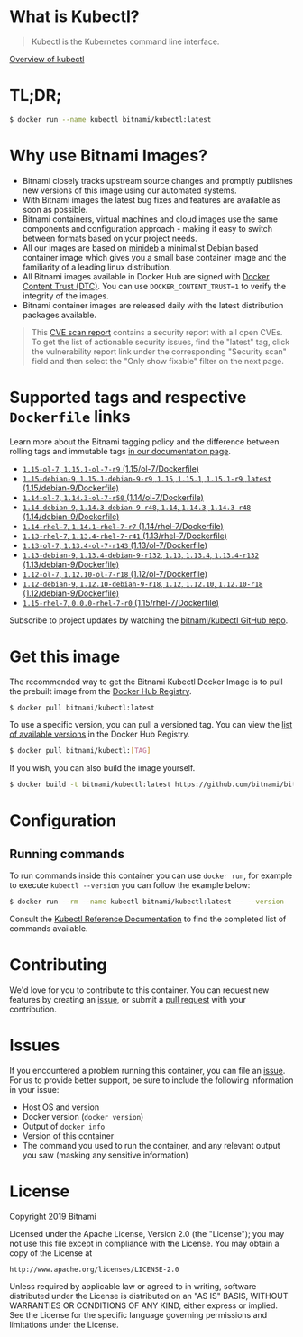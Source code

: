 
# What is Kubectl?

> Kubectl is the Kubernetes command line interface.

[Overview of kubectl](https://kubernetes.io/docs/reference/kubectl/overview/)

# TL;DR;

```bash
$ docker run --name kubectl bitnami/kubectl:latest
```

# Why use Bitnami Images?

* Bitnami closely tracks upstream source changes and promptly publishes new versions of this image using our automated systems.
* With Bitnami images the latest bug fixes and features are available as soon as possible.
* Bitnami containers, virtual machines and cloud images use the same components and configuration approach - making it easy to switch between formats based on your project needs.
* All our images are based on [minideb](https://github.com/bitnami/minideb) a minimalist Debian based container image which gives you a small base container image and the familiarity of a leading linux distribution.
* All Bitnami images available in Docker Hub are signed with [Docker Content Trust (DTC)](https://docs.docker.com/engine/security/trust/content_trust/). You can use `DOCKER_CONTENT_TRUST=1` to verify the integrity of the images.
* Bitnami container images are released daily with the latest distribution packages available.


> This [CVE scan report](https://quay.io/repository/bitnami/kubectl?tab=tags) contains a security report with all open CVEs. To get the list of actionable security issues, find the "latest" tag, click the vulnerability report link under the corresponding "Security scan" field and then select the "Only show fixable" filter on the next page.

# Supported tags and respective `Dockerfile` links

Learn more about the Bitnami tagging policy and the difference between rolling tags and immutable tags [in our documentation page](https://docs.bitnami.com/containers/how-to/understand-rolling-tags-containers/).


* [`1.15-ol-7`, `1.15.1-ol-7-r9` (1.15/ol-7/Dockerfile)](https://github.com/bitnami/bitnami-docker-kubectl/blob/1.15.1-ol-7-r9/1.15/ol-7/Dockerfile)
* [`1.15-debian-9`, `1.15.1-debian-9-r9`, `1.15`, `1.15.1`, `1.15.1-r9`, `latest` (1.15/debian-9/Dockerfile)](https://github.com/bitnami/bitnami-docker-kubectl/blob/1.15.1-debian-9-r9/1.15/debian-9/Dockerfile)
* [`1.14-ol-7`, `1.14.3-ol-7-r50` (1.14/ol-7/Dockerfile)](https://github.com/bitnami/bitnami-docker-kubectl/blob/1.14.3-ol-7-r50/1.14/ol-7/Dockerfile)
* [`1.14-debian-9`, `1.14.3-debian-9-r48`, `1.14`, `1.14.3`, `1.14.3-r48` (1.14/debian-9/Dockerfile)](https://github.com/bitnami/bitnami-docker-kubectl/blob/1.14.3-debian-9-r48/1.14/debian-9/Dockerfile)
* [`1.14-rhel-7`, `1.14.1-rhel-7-r7` (1.14/rhel-7/Dockerfile)](https://github.com/bitnami/bitnami-docker-kubectl/blob/1.14.1-rhel-7-r7/1.14/rhel-7/Dockerfile)
* [`1.13-rhel-7`, `1.13.4-rhel-7-r41` (1.13/rhel-7/Dockerfile)](https://github.com/bitnami/bitnami-docker-kubectl/blob/1.13.4-rhel-7-r41/1.13/rhel-7/Dockerfile)
* [`1.13-ol-7`, `1.13.4-ol-7-r143` (1.13/ol-7/Dockerfile)](https://github.com/bitnami/bitnami-docker-kubectl/blob/1.13.4-ol-7-r143/1.13/ol-7/Dockerfile)
* [`1.13-debian-9`, `1.13.4-debian-9-r132`, `1.13`, `1.13.4`, `1.13.4-r132` (1.13/debian-9/Dockerfile)](https://github.com/bitnami/bitnami-docker-kubectl/blob/1.13.4-debian-9-r132/1.13/debian-9/Dockerfile)
* [`1.12-ol-7`, `1.12.10-ol-7-r18` (1.12/ol-7/Dockerfile)](https://github.com/bitnami/bitnami-docker-kubectl/blob/1.12.10-ol-7-r18/1.12/ol-7/Dockerfile)
* [`1.12-debian-9`, `1.12.10-debian-9-r18`, `1.12`, `1.12.10`, `1.12.10-r18` (1.12/debian-9/Dockerfile)](https://github.com/bitnami/bitnami-docker-kubectl/blob/1.12.10-debian-9-r18/1.12/debian-9/Dockerfile)
* [`1.15-rhel-7`, `0.0.0-rhel-7-r0` (1.15/rhel-7/Dockerfile)](https://github.com/bitnami/bitnami-docker-kubectl/blob/0.0.0-rhel-7-r0/1.15/rhel-7/Dockerfile)

Subscribe to project updates by watching the [bitnami/kubectl GitHub repo](https://github.com/bitnami/bitnami-docker-kubectl).

# Get this image

The recommended way to get the Bitnami Kubectl Docker Image is to pull the prebuilt image from the [Docker Hub Registry](https://hub.docker.com/r/bitnami/kubectl).

```bash
$ docker pull bitnami/kubectl:latest
```

To use a specific version, you can pull a versioned tag. You can view the [list of available versions](https://hub.docker.com/r/bitnami/kubectl/tags/) in the Docker Hub Registry.

```bash
$ docker pull bitnami/kubectl:[TAG]
```

If you wish, you can also build the image yourself.

```bash
$ docker build -t bitnami/kubectl:latest https://github.com/bitnami/bitnami-docker-kubectl.git
```

# Configuration

## Running commands

To run commands inside this container you can use `docker run`, for example to execute `kubectl --version` you can follow the example below:

```bash
$ docker run --rm --name kubectl bitnami/kubectl:latest -- --version
```

Consult the [Kubectl Reference Documentation](https://kubernetes.io/docs/reference/generated/kubectl/kubectl-commands) to find the completed list of commands available.

# Contributing

We'd love for you to contribute to this container. You can request new features by creating an [issue](https://github.com/bitnami/bitnami-docker-kubectl/issues), or submit a [pull request](https://github.com/bitnami/bitnami-docker-kubectl/pulls) with your contribution.

# Issues

If you encountered a problem running this container, you can file an [issue](https://github.com/bitnami/bitnami-docker-kubectl/issues). For us to provide better support, be sure to include the following information in your issue:

- Host OS and version
- Docker version (`docker version`)
- Output of `docker info`
- Version of this container
- The command you used to run the container, and any relevant output you saw (masking any sensitive information)

# License

Copyright 2019 Bitnami

Licensed under the Apache License, Version 2.0 (the "License");
you may not use this file except in compliance with the License.
You may obtain a copy of the License at

    http://www.apache.org/licenses/LICENSE-2.0

Unless required by applicable law or agreed to in writing, software
distributed under the License is distributed on an "AS IS" BASIS,
WITHOUT WARRANTIES OR CONDITIONS OF ANY KIND, either express or implied.
See the License for the specific language governing permissions and
limitations under the License.
